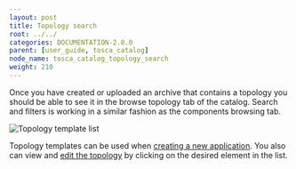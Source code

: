 ```yaml
---
layout: post
title: Topology search
root: ../../
categories: DOCUMENTATION-2.0.0
parent: [user_guide, tosca_catalog]
node_name: tosca_catalog_topology_search
weight: 210
---
```


Once you have created or uploaded an archive that contains a topology you should be able to see it in the browse topology tab of the catalog. Search and filters is working in a similar fashion as the components browsing tab.

![Topology template list](../../images/2.0.0/user_guide/catalog/topologies/list.png)

Topology templates can be used when [creating a new application](#/documentation/2.0.0/user_guide/application_management.html). You also can view and [edit the topology](#/documentation/2.0.0/user_guide/topology_edition.html) by clicking on the desired element in the list.
